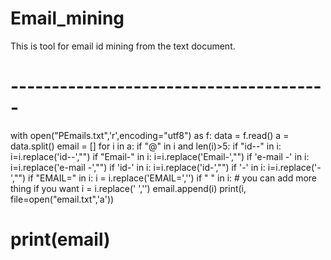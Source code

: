 # Email_mining
This is tool for email id mining from the text document.


# ---------------------------------------
with open("PEmails.txt",'r',encoding="utf8") as f:
    data = f.read()
    a = data.split()
    email = []
    for i in a:
        if "@" in i and len(i)>5:
            if "id--" in i:
                i=i.replace('id--',"")
            if "Email-" in i:
                i=i.replace('Email-',"")
            if 'e-mail -' in i:
                i=i.replace('e-mail -',"")
            if 'id-' in i:
                i=i.replace('id-',"")
            if '-' in i:
                i=i.replace('-',"")
            if "EMAIL=" in i:
                i = i.replace('EMAIL=','')
            if " " in i:   # you can add more thing if you want
                i = i.replace(' ','')
            email.append(i)
            print(i, file=open("email.txt",'a'))
#     print(email)
